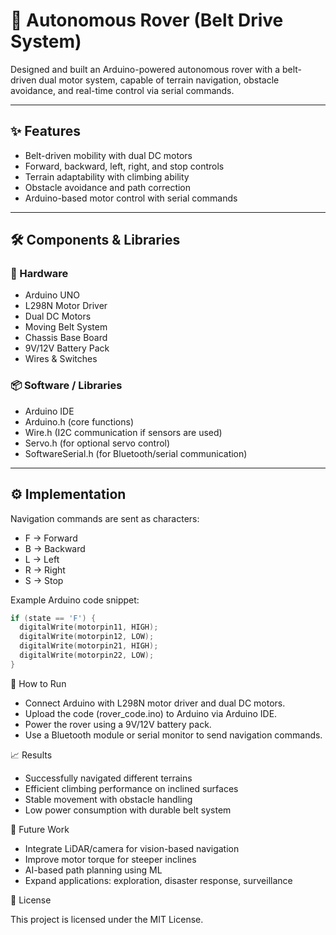 # 🤖 Autonomous Rover (Belt Drive System)

Designed and built an Arduino-powered autonomous rover with a belt-driven dual motor system, capable of terrain navigation, obstacle avoidance, and real-time control via serial commands.

---

## ✨ Features
- Belt-driven mobility with dual DC motors  
- Forward, backward, left, right, and stop controls  
- Terrain adaptability with climbing ability  
- Obstacle avoidance and path correction  
- Arduino-based motor control with serial commands  

---

## 🛠 Components & Libraries

### 🔧 Hardware
- Arduino UNO  
- L298N Motor Driver  
- Dual DC Motors  
- Moving Belt System  
- Chassis Base Board  
- 9V/12V Battery Pack  
- Wires & Switches  

### 📦 Software / Libraries
- Arduino IDE  
- Arduino.h (core functions)  
- Wire.h (I2C communication if sensors are used)  
- Servo.h (for optional servo control)  
- SoftwareSerial.h (for Bluetooth/serial communication)  

---

## ⚙ Implementation
Navigation commands are sent as characters:  

- F → Forward  
- B → Backward  
- L → Left  
- R → Right  
- S → Stop  

Example Arduino code snippet:

```cpp
if (state == 'F') {
  digitalWrite(motorpin11, HIGH);
  digitalWrite(motorpin12, LOW);
  digitalWrite(motorpin21, HIGH);
  digitalWrite(motorpin22, LOW);
}
```
🚀 How to Run

- Connect Arduino with L298N motor driver and dual DC motors.
- Upload the code (rover_code.ino) to Arduino via Arduino IDE.
- Power the rover using a 9V/12V battery pack.
- Use a Bluetooth module or serial monitor to send navigation commands.

📈 Results

- Successfully navigated different terrains
- Efficient climbing performance on inclined surfaces
- Stable movement with obstacle handling
- Low power consumption with durable belt system

🔮 Future Work

- Integrate LiDAR/camera for vision-based navigation
- Improve motor torque for steeper inclines
- AI-based path planning using ML
- Expand applications: exploration, disaster response, surveillance

📜 License

This project is licensed under the MIT License.
